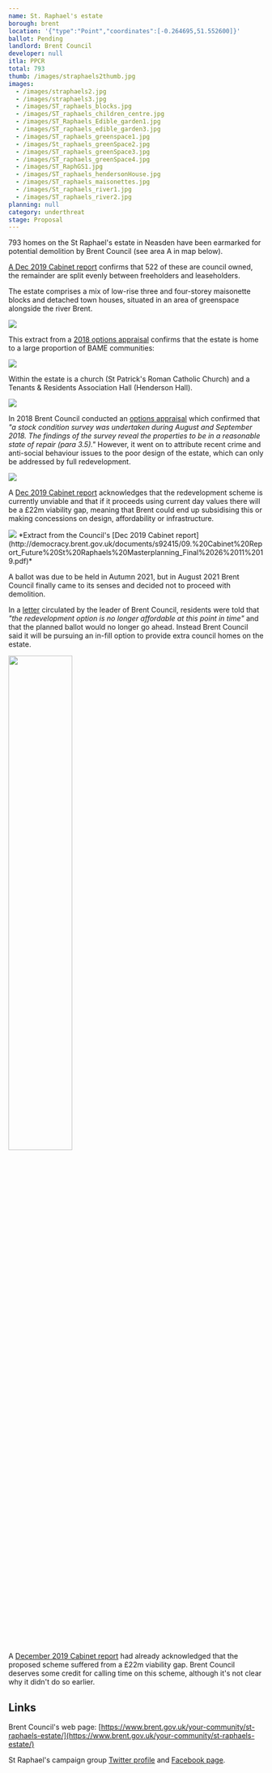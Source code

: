 ```yaml
---
name: St. Raphael's estate
borough: brent
location: '{"type":"Point","coordinates":[-0.264695,51.552600]}'
ballot: Pending
landlord: Brent Council
developer: null
itla: PPCR
total: 793
thumb: /images/straphaels2thumb.jpg
images:
  - /images/straphaels2.jpg
  - /images/straphaels3.jpg
  - /images/ST_raphaels_blocks.jpg
  - /images/ST_raphaels_children_centre.jpg
  - /images/ST_Raphaels_Edible_garden1.jpg
  - /images/ST_raphaels_edible_garden3.jpg
  - /images/ST_raphaels_greenspace1.jpg
  - /images/St_raphaels_greenSpace2.jpg
  - /images/ST_raphaels_greenSpace3.jpg
  - /images/ST_raphaels_greenSpace4.jpg
  - /images/ST_RaphGS1.jpg
  - /images/ST_raphaels_hendersonHouse.jpg
  - /images/ST_raphaels_maisonettes.jpg
  - /images/St_raphaels_river1.jpg
  - /images/ST_raphaels_river2.jpg
planning: null
category: underthreat
stage: Proposal
---
```

793 homes on the St Raphael's estate in Neasden have been earmarked for potential demolition by Brent Council (see area A in map below). 

[A Dec 2019 Cabinet report](http://democracy.brent.gov.uk/documents/s92415/09.%20Cabinet%20Report_Future%20St%20Raphaels%20Masterplanning_Final%2026%2011%2019.pdf) confirms that 522 of these are council owned, the remainder are split evenly between freeholders and leaseholders.

The estate comprises a mix of low-rise three and four-storey maisonette blocks and detached town houses, situated in an area of greenspace alongside the river Brent. 

<img src="/images/raphaelboundary.png" class="img-fluid rounded img-thumbnail">

This extract from a [2018 options appraisal](http://democracy.brent.gov.uk/documents/s74722/07.%20St%20Raphaels%20Estate%20Cabinet%20Report.pdf) confirms that the estate is home to a large proportion of BAME communities:

<img src="/images/bame.png" class="img-fluid rounded img-thumbnail">

Within the estate is a church (St Patrick's Roman Catholic Church) and a Tenants & Residents Association Hall (Henderson Hall).

<img src="/images/stpatrick.jpg" class="img-fluid rounded img-thumbnail">

In 2018 Brent Council conducted an [options appraisal](http://democracy.brent.gov.uk/documents/s74722/07.%20St%20Raphaels%20Estate%20Cabinet%20Report.pdf) which confirmed that _"a stock condition survey was undertaken during August and September 2018. The findings of the survey reveal the properties to be in a reasonable state of repair (para 3.5)."_ However, it went on to attribute recent crime and anti-social behaviour issues to the poor design of the estate, which can only be addressed by full redevelopment. 

<img src="/images/raphaelcrime.png" class="img-fluid rounded img-thumbnail">

A [Dec 2019 Cabinet report](http://democracy.brent.gov.uk/documents/s92415/09.%20Cabinet%20Report_Future%20St%20Raphaels%20Masterplanning_Final%2026%2011%2019.pdf) acknowledges that the redevelopment scheme is currently unviable and that if it proceeds using current day values there will be a £22m viability gap, meaning that Brent could end up subsidising this or making concessions on design, affordability or infrastructure.

<img src="/images/viabilitygap.png" class="img-fluid rounded img-thumbnail">
*Extract from the Council's [Dec 2019 Cabinet report](http://democracy.brent.gov.uk/documents/s92415/09.%20Cabinet%20Report_Future%20St%20Raphaels%20Masterplanning_Final%2026%2011%2019.pdf)*

A ballot was due to be held in Autumn 2021, but in August 2021 Brent Council finally came to its senses and decided not to proceed with demolition.

In a [letter](https://www.brent.gov.uk/media/16419105/infill-plus-resident-letter-vfinal-website.pdf) circulated by the leader of Brent Council, residents were told that *"the redevelopment option is no longer affordable at this point 
in time"* and that the planned ballot would no longer go ahead. Instead Brent Council said it will be pursuing an in-fill option to provide extra council homes on the estate.

<img src="/images/ST_raphaels_blocks.jpg" class="img-fluid rounded img-thumbnail" width="50%">

A [December 2019 Cabinet report](https://democracy.brent.gov.uk/documents/s92415/09.%20Cabinet%20Report_Future%20St%20Raphaels%20Masterplanning_Final%2026%2011%2019.pdf) had already acknowledged that the proposed scheme suffered from a £22m viability gap. Brent Council deserves some credit for calling time on this scheme, although it's not clear why it didn't do so earlier.

## Links
Brent Council's web page: [https://www.brent.gov.uk/your-community/st-raphaels-estate/](https://www.brent.gov.uk/your-community/st-raphaels-estate/)

St Raphael's campaign group [Twitter profile](https://twitter.com/StRaphaelsest) and [Facebook page](https://www.facebook.com/groups/2678710982/).

